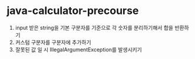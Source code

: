 # java-calculator-precourse

1. input 받은 string을 기본 구분자를 기준으로 각 숫자를 분리하기해서 합을 반환하기
2. 커스텀 구분자를 구분자에 추가하기
3. 잘못된 값 일 시 IllegalArgumentException를 발생시키기

